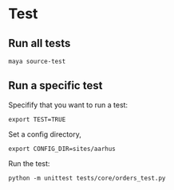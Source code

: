 # Test

## Run all tests

    maya source-test

## Run a specific test

Specifify that you want to run a test:

    export TEST=TRUE

Set a config directory,
    
    export CONFIG_DIR=sites/aarhus

Run the test:

    python -m unittest tests/core/orders_test.py 
